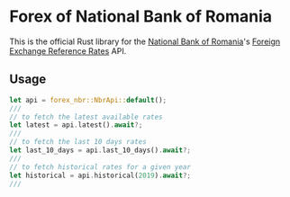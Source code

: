 # Forex of National Bank of Romania

This is the official Rust library for the [National Bank of Romania](https://www.bnr.ro/)'s [Foreign Exchange Reference Rates](https://www.bnr.ro/Cursurile-pietei-valutare-in-format-XML-3424.aspx) API.


## Usage

```rust
let api = forex_nbr::NbrApi::default();
///
// to fetch the latest available rates
let latest = api.latest().await?;
///
// to fetch the last 10 days rates
let last_10_days = api.last_10_days().await?;
///
// to fetch historical rates for a given year
let historical = api.historical(2019).await?;
///
```